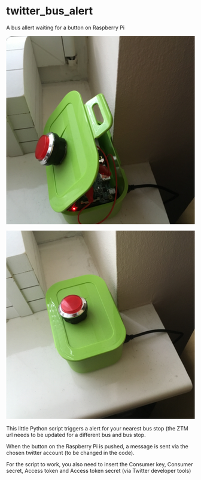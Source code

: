 # twitter_bus_alert
A bus allert waiting for a button on Raspberry Pi

![Image of Raspberry Pi](https://github.com/ultcyber/twitter_bus_alert/blob/master/IMG_0030.JPG)

![Different view](https://github.com/ultcyber/twitter_bus_alert/blob/master/IMG_0031.JPG)

This little Python script triggers a alert for your nearest bus stop (the ZTM url needs to be updated for a different bus and bus stop.

When the button on the Raspberry Pi is pushed, a message is sent via the chosen twitter account (to be changed in the code).

For the script to work, you also need to insert the Consumer key, Consumer secret, Access token and Access token secret (via Twitter developer tools)
